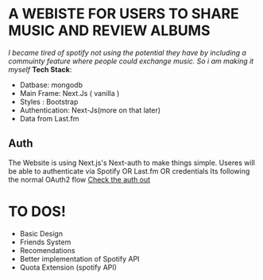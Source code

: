 # **A WEBISTE FOR USERS TO SHARE MUSIC AND REVIEW ALBUMS**

*I became tired of spotify not using the potential they have by including a commuinty feature where people could exchange music. So i am making it myself*
**Tech Stack**:

 - Datbase: mongodb
 - Main Frame: Next.Js ( vanilla )
 - Styles : Bootstrap 
 - Authentication: Next-Js(more on that later)
 - Data from Last.fm 


## Auth
The Website is using Next.js's Next-auth to make things simple.
Useres will be able to authenticate via Spotify OR Last.fm OR credentials
Its following the normal OAuth2 flow 
[Check the auth out](https://github.com/janhgit/thissoundgood-/blob/master/pages/api/auth/%5B...nextauth%5D.js)

# TO DOS!

 - Basic Design 
 - Friends System
 - Recomendations
 - Better implementation of Spotify API
 - Quota Extension (spotify API)

 

